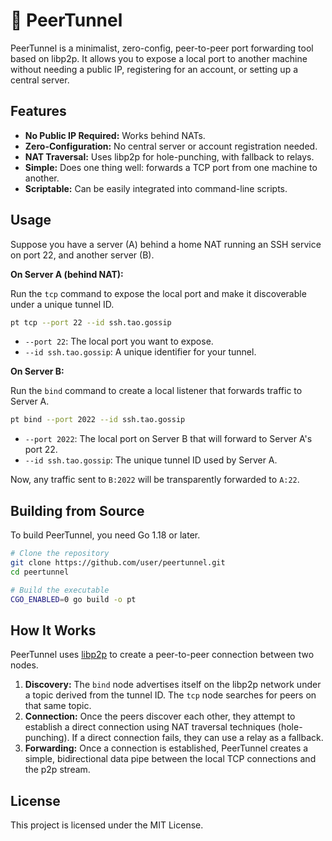 # 📡 PeerTunnel

PeerTunnel is a minimalist, zero-config, peer-to-peer port forwarding tool based on libp2p. It allows you to expose a local port to another machine without needing a public IP, registering for an account, or setting up a central server.

## Features

*   **No Public IP Required:** Works behind NATs.
*   **Zero-Configuration:** No central server or account registration needed.
*   **NAT Traversal:** Uses libp2p for hole-punching, with fallback to relays.
*   **Simple:** Does one thing well: forwards a TCP port from one machine to another.
*   **Scriptable:** Can be easily integrated into command-line scripts.

## Usage

Suppose you have a server (A) behind a home NAT running an SSH service on port 22, and another server (B).

**On Server A (behind NAT):**

Run the `tcp` command to expose the local port and make it discoverable under a unique tunnel ID.

```bash
pt tcp --port 22 --id ssh.tao.gossip
```

*   `--port 22`: The local port you want to expose.
*   `--id ssh.tao.gossip`: A unique identifier for your tunnel.

**On Server B:**

Run the `bind` command to create a local listener that forwards traffic to Server A.

```bash
pt bind --port 2022 --id ssh.tao.gossip
```

*   `--port 2022`: The local port on Server B that will forward to Server A's port 22.
*   `--id ssh.tao.gossip`: The unique tunnel ID used by Server A.

Now, any traffic sent to `B:2022` will be transparently forwarded to `A:22`.

## Building from Source

To build PeerTunnel, you need Go 1.18 or later.

```bash
# Clone the repository
git clone https://github.com/user/peertunnel.git
cd peertunnel

# Build the executable
CGO_ENABLED=0 go build -o pt
```

## How It Works

PeerTunnel uses [libp2p](https://libp2p.io/) to create a peer-to-peer connection between two nodes.

1.  **Discovery:** The `bind` node advertises itself on the libp2p network under a topic derived from the tunnel ID. The `tcp` node searches for peers on that same topic.
2.  **Connection:** Once the peers discover each other, they attempt to establish a direct connection using NAT traversal techniques (hole-punching). If a direct connection fails, they can use a relay as a fallback.
3.  **Forwarding:** Once a connection is established, PeerTunnel creates a simple, bidirectional data pipe between the local TCP connections and the p2p stream.

## License

This project is licensed under the MIT License.

